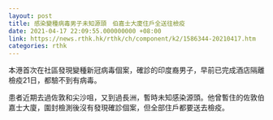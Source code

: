 ```yaml
---
layout: post
title: 感染變種病毒男子未知源頭　伯嘉士大廈住戶全送往檢疫
date: 2021-04-17 22:09:55.000000000 +08:00
link: https://news.rthk.hk/rthk/ch/component/k2/1586344-20210417.htm
categories: rthk
---
```


本港首次在社區發現變種新冠病毒個案，確診的印度裔男子，早前已完成酒店隔離檢疫21日，都驗不到有病毒。

患者近期去過佐敦和尖沙咀，又到過長洲，暫時未知感染源頭。他曾暫住的佐敦伯嘉士大廈，圍封檢測後沒有發現確診個案，但全部住戶都要送去檢疫。
